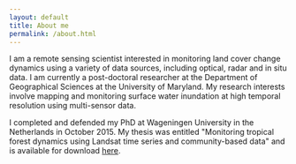 ```yaml
---
layout: default
title: About me
permalink: /about.html
---
```


<div class="post">

  <p>I am a remote sensing scientist interested in monitoring land cover change dynamics using a variety of data sources, including optical, radar and in situ data. I am currently a post-doctoral researcher at the Department of Geographical Sciences at the University of Maryland. My research interests involve mapping and monitoring surface water inundation at high temporal resolution using multi-sensor data.</p>

  <p>I completed and defended my PhD at Wageningen University in the Netherlands in October 2015. My thesis was entitled "Monitoring tropical forest dynamics using Landsat time series and community-based data" and is available for download <a href="http://doi.org/10.13140/RG.2.1.2112.8409" target="_blank">here</a>.</p>

  <center><img src="{{ '/assets/img/me.jpg' | prepend: site.baseurl }}" alt=""></center>
</div>
